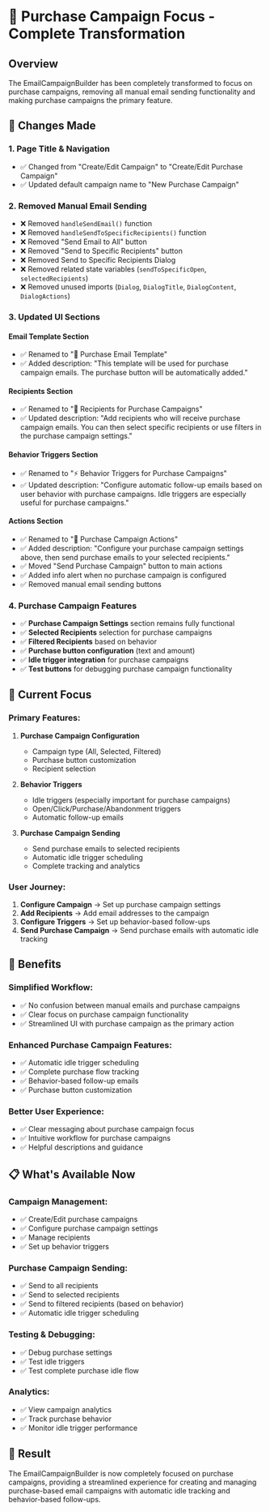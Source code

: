 # 🛒 Purchase Campaign Focus - Complete Transformation

## Overview
The EmailCampaignBuilder has been completely transformed to focus on purchase campaigns, removing all manual email sending functionality and making purchase campaigns the primary feature.

## 🔄 Changes Made

### 1. **Page Title & Navigation**
- ✅ Changed from "Create/Edit Campaign" to "Create/Edit Purchase Campaign"
- ✅ Updated default campaign name to "New Purchase Campaign"

### 2. **Removed Manual Email Sending**
- ❌ Removed `handleSendEmail()` function
- ❌ Removed `handleSendToSpecificRecipients()` function
- ❌ Removed "Send Email to All" button
- ❌ Removed "Send to Specific Recipients" button
- ❌ Removed Send to Specific Recipients Dialog
- ❌ Removed related state variables (`sendToSpecificOpen`, `selectedRecipients`)
- ❌ Removed unused imports (`Dialog`, `DialogTitle`, `DialogContent`, `DialogActions`)

### 3. **Updated UI Sections**

#### **Email Template Section**
- ✅ Renamed to "📧 Purchase Email Template"
- ✅ Added description: "This template will be used for purchase campaign emails. The purchase button will be automatically added."

#### **Recipients Section**
- ✅ Renamed to "👥 Recipients for Purchase Campaigns"
- ✅ Updated description: "Add recipients who will receive purchase campaign emails. You can then select specific recipients or use filters in the purchase campaign settings."

#### **Behavior Triggers Section**
- ✅ Renamed to "⚡ Behavior Triggers for Purchase Campaigns"
- ✅ Updated description: "Configure automatic follow-up emails based on user behavior with purchase campaigns. Idle triggers are especially useful for purchase campaigns."

#### **Actions Section**
- ✅ Renamed to "🛒 Purchase Campaign Actions"
- ✅ Added description: "Configure your purchase campaign settings above, then send purchase emails to your selected recipients."
- ✅ Moved "Send Purchase Campaign" button to main actions
- ✅ Added info alert when no purchase campaign is configured
- ✅ Removed manual email sending buttons

### 4. **Purchase Campaign Features**
- ✅ **Purchase Campaign Settings** section remains fully functional
- ✅ **Selected Recipients** selection for purchase campaigns
- ✅ **Filtered Recipients** based on behavior
- ✅ **Purchase button configuration** (text and amount)
- ✅ **Idle trigger integration** for purchase campaigns
- ✅ **Test buttons** for debugging purchase campaign functionality

## 🎯 Current Focus

### **Primary Features:**
1. **Purchase Campaign Configuration**
   - Campaign type (All, Selected, Filtered)
   - Purchase button customization
   - Recipient selection

2. **Behavior Triggers**
   - Idle triggers (especially important for purchase campaigns)
   - Open/Click/Purchase/Abandonment triggers
   - Automatic follow-up emails

3. **Purchase Campaign Sending**
   - Send purchase emails to selected recipients
   - Automatic idle trigger scheduling
   - Complete tracking and analytics

### **User Journey:**
1. **Configure Campaign** → Set up purchase campaign settings
2. **Add Recipients** → Add email addresses to the campaign
3. **Configure Triggers** → Set up behavior-based follow-ups
4. **Send Purchase Campaign** → Send purchase emails with automatic idle tracking

## 🚀 Benefits

### **Simplified Workflow:**
- ✅ No confusion between manual emails and purchase campaigns
- ✅ Clear focus on purchase campaign functionality
- ✅ Streamlined UI with purchase campaign as the primary action

### **Enhanced Purchase Campaign Features:**
- ✅ Automatic idle trigger scheduling
- ✅ Complete purchase flow tracking
- ✅ Behavior-based follow-up emails
- ✅ Purchase button customization

### **Better User Experience:**
- ✅ Clear messaging about purchase campaign focus
- ✅ Intuitive workflow for purchase campaigns
- ✅ Helpful descriptions and guidance

## 📋 What's Available Now

### **Campaign Management:**
- ✅ Create/Edit purchase campaigns
- ✅ Configure purchase campaign settings
- ✅ Manage recipients
- ✅ Set up behavior triggers

### **Purchase Campaign Sending:**
- ✅ Send to all recipients
- ✅ Send to selected recipients
- ✅ Send to filtered recipients (based on behavior)
- ✅ Automatic idle trigger scheduling

### **Testing & Debugging:**
- ✅ Debug purchase settings
- ✅ Test idle triggers
- ✅ Test complete purchase idle flow

### **Analytics:**
- ✅ View campaign analytics
- ✅ Track purchase behavior
- ✅ Monitor idle trigger performance

## 🎉 Result

The EmailCampaignBuilder is now completely focused on purchase campaigns, providing a streamlined experience for creating and managing purchase-based email campaigns with automatic idle tracking and behavior-based follow-ups. 